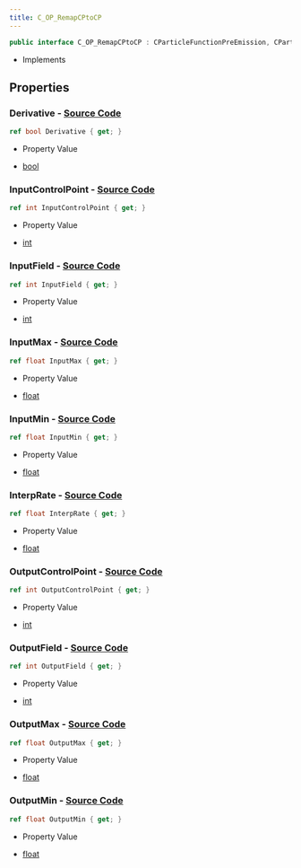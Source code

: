 ```yaml
---
title: C_OP_RemapCPtoCP
---
```


```csharp
public interface C_OP_RemapCPtoCP : CParticleFunctionPreEmission, CParticleFunctionOperator, CParticleFunction, ISchemaClass<CParticleFunction>, ISchemaClass<CParticleFunctionOperator>, ISchemaClass<CParticleFunctionPreEmission>, ISchemaClass<C_OP_RemapCPtoCP>, ISchemaField, ISchemaClass, INativeHandle
```

- Implements

## Properties

### **Derivative** - [Source Code](https://github.com/swiftly-solution/swiftlys2/blob/main/managed/src/SwiftlyS2.Generated/Schemas/Interfaces/C_OP_RemapCPtoCP.cs#L32)

```csharp
ref bool Derivative { get; }
```

- Property Value

- [bool](https://learn.microsoft.com/dotnet/api/system.boolean)

### **InputControlPoint** - [Source Code](https://github.com/swiftly-solution/swiftlys2/blob/main/managed/src/SwiftlyS2.Generated/Schemas/Interfaces/C_OP_RemapCPtoCP.cs#L16)

```csharp
ref int InputControlPoint { get; }
```

- Property Value

- [int](https://learn.microsoft.com/dotnet/api/system.int32)

### **InputField** - [Source Code](https://github.com/swiftly-solution/swiftlys2/blob/main/managed/src/SwiftlyS2.Generated/Schemas/Interfaces/C_OP_RemapCPtoCP.cs#L20)

```csharp
ref int InputField { get; }
```

- Property Value

- [int](https://learn.microsoft.com/dotnet/api/system.int32)

### **InputMax** - [Source Code](https://github.com/swiftly-solution/swiftlys2/blob/main/managed/src/SwiftlyS2.Generated/Schemas/Interfaces/C_OP_RemapCPtoCP.cs#L26)

```csharp
ref float InputMax { get; }
```

- Property Value

- [float](https://learn.microsoft.com/dotnet/api/system.single)

### **InputMin** - [Source Code](https://github.com/swiftly-solution/swiftlys2/blob/main/managed/src/SwiftlyS2.Generated/Schemas/Interfaces/C_OP_RemapCPtoCP.cs#L24)

```csharp
ref float InputMin { get; }
```

- Property Value

- [float](https://learn.microsoft.com/dotnet/api/system.single)

### **InterpRate** - [Source Code](https://github.com/swiftly-solution/swiftlys2/blob/main/managed/src/SwiftlyS2.Generated/Schemas/Interfaces/C_OP_RemapCPtoCP.cs#L34)

```csharp
ref float InterpRate { get; }
```

- Property Value

- [float](https://learn.microsoft.com/dotnet/api/system.single)

### **OutputControlPoint** - [Source Code](https://github.com/swiftly-solution/swiftlys2/blob/main/managed/src/SwiftlyS2.Generated/Schemas/Interfaces/C_OP_RemapCPtoCP.cs#L18)

```csharp
ref int OutputControlPoint { get; }
```

- Property Value

- [int](https://learn.microsoft.com/dotnet/api/system.int32)

### **OutputField** - [Source Code](https://github.com/swiftly-solution/swiftlys2/blob/main/managed/src/SwiftlyS2.Generated/Schemas/Interfaces/C_OP_RemapCPtoCP.cs#L22)

```csharp
ref int OutputField { get; }
```

- Property Value

- [int](https://learn.microsoft.com/dotnet/api/system.int32)

### **OutputMax** - [Source Code](https://github.com/swiftly-solution/swiftlys2/blob/main/managed/src/SwiftlyS2.Generated/Schemas/Interfaces/C_OP_RemapCPtoCP.cs#L30)

```csharp
ref float OutputMax { get; }
```

- Property Value

- [float](https://learn.microsoft.com/dotnet/api/system.single)

### **OutputMin** - [Source Code](https://github.com/swiftly-solution/swiftlys2/blob/main/managed/src/SwiftlyS2.Generated/Schemas/Interfaces/C_OP_RemapCPtoCP.cs#L28)

```csharp
ref float OutputMin { get; }
```

- Property Value

- [float](https://learn.microsoft.com/dotnet/api/system.single)

